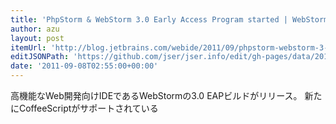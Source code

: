 ```yaml
---
title: 'PhpStorm & WebStorm 3.0 Early Access Program started | WebStorm & PhpStorm Blog'
author: azu
layout: post
itemUrl: 'http://blog.jetbrains.com/webide/2011/09/phpstorm-webstorm-3-0-early-access-program-started/'
editJSONPath: 'https://github.com/jser/jser.info/edit/gh-pages/data/2011/09/index.json'
date: '2011-09-08T02:55:00+00:00'
---
```

高機能なWeb開発向けIDEであるWebStormの3.0 EAPビルドがリリース。
新たにCoffeeScriptがサポートされている
